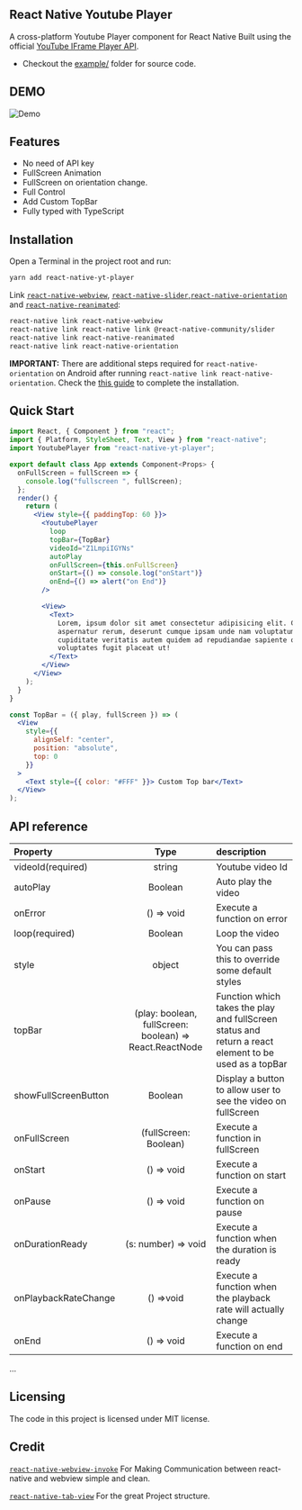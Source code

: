## React Native Youtube Player

A cross-platform Youtube Player component for React Native Built using the official [YouTube IFrame Player API](https://developers.google.com/youtube/iframe_api_reference).

- Checkout the [example/](https://github.com/barmej/react-native-youtube-player/tree/master/example) folder for source code.

## DEMO

![Demo](https://raw.githubusercontent.com/barmej/react-native-youtube-player/master/demo.gif)

## Features

- No need of API key
- FullScreen Animation
- FullScreen on orientation change.
- Full Control
- Add Custom TopBar
- Fully typed with TypeScript

## Installation

Open a Terminal in the project root and run:

```sh
yarn add react-native-yt-player
```

Link [`react-native-webview`](https://github.com/react-native-community/react-native-webview), [`react-native-slider`](https://github.com/react-native-community/react-native-slider),[`react-native-orientation`](https://github.com/yamill/react-native-orientation) and [`react-native-reanimated`](https://github.com/kmagiera/react-native-reanimated):

```sh
react-native link react-native-webview
react-native link react-native link @react-native-community/slider
react-native link react-native-reanimated
react-native link react-native-orientation
```

**IMPORTANT:** There are additional steps required for `react-native-orientation` on Android after running `react-native link react-native-orientation`. Check the [this guide](https://github.com/yamill/react-native-orientation#configuration) to complete the installation.

## Quick Start

```jsx
import React, { Component } from "react";
import { Platform, StyleSheet, Text, View } from "react-native";
import YoutubePlayer from "react-native-yt-player";

export default class App extends Component<Props> {
  onFullScreen = fullScreen => {
    console.log("fullscreen ", fullScreen);
  };
  render() {
    return (
      <View style={{ paddingTop: 60 }}>
        <YoutubePlayer
          loop
          topBar={TopBar}
          videoId="Z1LmpiIGYNs"
          autoPlay
          onFullScreen={this.onFullScreen}
          onStart={() => console.log("onStart")}
          onEnd={() => alert("on End")}
        />

        <View>
          <Text>
            Lorem, ipsum dolor sit amet consectetur adipisicing elit. Commodi,
            aspernatur rerum, deserunt cumque ipsam unde nam voluptatum tenetur
            cupiditate veritatis autem quidem ad repudiandae sapiente odit
            voluptates fugit placeat ut!
          </Text>
        </View>
      </View>
    );
  }
}

const TopBar = ({ play, fullScreen }) => (
  <View
    style={{
      alignSelf: "center",
      position: "absolute",
      top: 0
    }}
  >
    <Text style={{ color: "#FFF" }}> Custom Top bar</Text>
  </View>
);
```

## API reference
|   Property    |      Type     |  description  |
| :---          | :---:          |:---          |
| videoId(required)| string     | Youtube video Id  |
| autoPlay      |  Boolean      | Auto play the video |
  onError       |  () => void   |Execute a function on error     |
| loop(required)| Boolean   | Loop the video|
| style         | object        | You can pass this to override some default styles |
| topBar        | (play: boolean, fullScreen: boolean) => React.ReactNode  | Function which takes  the play and fullScreen status and return a react element to be used as a topBar   |
| showFullScreenButton| Boolean |   Display a button to allow user to see the video on fullScreen     |
| onFullScreen  | (fullScreen: Boolean) | Execute a function in fullScreen |
| onStart       | () => void    | Execute a function on start |
| onPause       | () => void   | Execute a function on pause   |
|onDurationReady| (s: number) => void    |Execute a function when the duration is ready |
|onPlaybackRateChange | () =>void |  Execute a function when the playback rate will actually change |
|onEnd          | () => void   | Execute a function on end |

  
...

## Licensing

The code in this project is licensed under MIT license.

## Credit

[`react-native-webview-invoke`](https://github.com/pinqy520/react-native-webview-invoke) For Making Communication between react-native and webview simple and clean.

[`react-native-tab-view`](https://github.com/react-native-community/react-native-tab-view) For the great Project structure.
